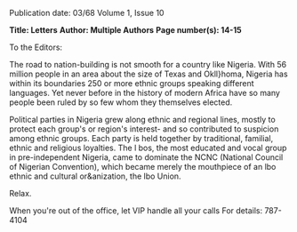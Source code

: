 Publication date: 03/68
Volume 1, Issue 10

**Title: Letters**
**Author: Multiple Authors**
**Page number(s): 14-15**

To the Editors: 

The road to nation-building is not smooth 
for a country like Nigeria. With 56 million 
people in an area about the size of Texas 
and Okll}homa, Nigeria has within its 
boundaries 250 or more ethnic groups 
speaking different languages. Yet never 
before in the history of modern Africa 
have so many people been ruled by so few 
whom they themselves elected. 

Political parties in Nigeria grew along 
ethnic and regional lines, mostly to protect 
each group's or region's interest- and so 
contributed to suspicion among ethnic 
groups. Each party is held together by 
traditional, familial, ethnic and religious 
loyalties. The l bos, the most educated and 
vocal group in pre-independent Nigeria, 
came to dominate the NCNC (National 
Council of Nigerian Convention), which 
became merely the mouthpiece of an 
lbo ethnic and cultural or&anization, the 
lbo Union. 

Relax. 

When you're out of the office, 
let VIP handle all your calls 
For details: 787- 4104